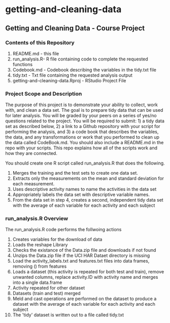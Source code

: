 # getting-and-cleaning-data
## Getting and Cleaning Data - Course Project

### Contents of this Repository
1. README.md - this file
2. run_analysis.R- R file containing code to complete the requested functions
3. Codebook.md - Codebook describing the variables in the tidy.txt file
4. tidy.txt - Txt file containing the requested analysis output
5. getting-and-cleaning-data.Rproj - RStudio Project File

### Project Scope and Description 
The purpose of this project is to demonstrate your ability to collect, work with, and clean a data set. The goal is to prepare tidy data that can be used for later analysis. You will be graded by your peers on a series of yes/no questions related to the project. You will be required to submit: 1) a tidy data set as described below, 2) a link to a Github repository with your script for performing the analysis, and 3) a code book that describes the variables, the data, and any transformations or work that you performed to clean up the data called CodeBook.md. You should also include a README.md in the repo with your scripts. This repo explains how all of the scripts work and how they are connected.

You should create one R script called run_analysis.R that does the following.

1. Merges the training and the test sets to create one data set.
2. Extracts only the measurements on the mean and standard deviation for each measurement.
3. Uses descriptive activity names to name the activities in the data set
4. Appropriately labels the data set with descriptive variable names.
5. From the data set in step 4, creates a second, independent tidy data set with the average of each variable for each activity and each subject

### run_analysis.R Overview
The run_analysis.R code performs the follwoing actions
1. Creates variables for the download of data
2. Loads the reshape Library
3. Checks the existance of the Data.zip file and downloads if not found
4. Unzips the Data.zip file if the UCI HAR Dataet directory is missing
5. Load the activity_labels.txt and features.txt files into data frames, removing () from features
6. Loads a dataset (this activity is repeated for both test and train), remove unwanted columns, replace activity.ID with activity name and merges into a single data.frame 
7. Activity repeated for other dataset
8. Datasets (train and test) merged
9. Meld and cast operations are performed on the dataset to produce a dataset with the average of each variable for each activity and each subject
10. The 'tidy' dataset is written out to a file called tidy.txt
